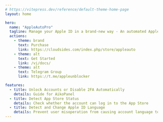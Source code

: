 ```yaml
---
# https://vitepress.dev/reference/default-theme-home-page
layout: home

hero:
  name: "AppleAutoPro"
  tagline: Manage your Apple ID in a brand-new way - An automated Apple ID detection & unlocking program based on security questions
  actions:
    - theme: brand
      text: Purchase
      link: https://cloudsides.com/index.php/store/appleauto
    - theme: alt
      text: Get Started
      link: /vi/docs/
    - theme: alt
      text: Telegram Group
      link: https://t.me/appleunblocker

features:
  - title: Unlock Accounts or Disable 2FA Automatically
    details: Guide for AikoPanel
  - title: Detect App Store Status
    details: Check whether the account can log in to the App Store
  - title: Detect and Change Apple ID Language
    details: Prevent user misoperation from causing account language to be changed
---
```


